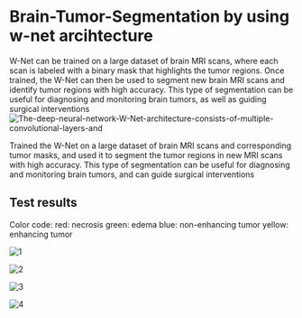 # Brain-Tumor-Segmentation by using w-net arcihtecture

W-Net can be trained on a large dataset of brain MRI scans, where each scan is labeled with a binary mask that highlights the tumor regions. Once trained, the W-Net can then be used to segment new brain MRI scans and identify tumor regions with high accuracy. This type of segmentation can be useful for diagnosing and monitoring brain tumors, as well as guiding surgical interventions
![The-deep-neural-network-W-Net-architecture-consists-of-multiple-convolutional-layers-and](https://user-images.githubusercontent.com/47353633/232506349-5ad27481-31d5-47f5-be19-c2f6075fd4ab.png)


Trained the W-Net on a large dataset of brain MRI scans and corresponding tumor masks, and used it to segment the tumor regions in new MRI scans with high accuracy. This type of segmentation can be useful for diagnosing and monitoring brain tumors, and can guide surgical interventions
## Test results 
Color code: red: necrosis green: edema blue: non-enhancing tumor yellow: enhancing tumor


![1](https://user-images.githubusercontent.com/47353633/99363271-977aae00-28c5-11eb-9a88-b511b7d372c4.png)

![2](https://user-images.githubusercontent.com/47353633/99363442-ce50c400-28c5-11eb-9285-5015317244ce.png)

![3](https://user-images.githubusercontent.com/47353633/99363456-d3157800-28c5-11eb-9629-3c69fb447b5a.png)

![4](https://user-images.githubusercontent.com/47353633/99363467-d6a8ff00-28c5-11eb-86b2-c064ec7e4e31.png)


